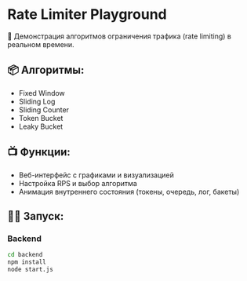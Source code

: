 # Rate Limiter Playground

🎯 Демонстрация алгоритмов ограничения трафика (rate limiting) в реальном времени.

## 📦 Алгоритмы:
- Fixed Window
- Sliding Log
- Sliding Counter
- Token Bucket
- Leaky Bucket

## 📺 Функции:
- Веб-интерфейс с графиками и визуализацией
- Настройка RPS и выбор алгоритма
- Анимация внутреннего состояния (токены, очередь, лог, бакеты)

## 🧑‍💻 Запуск:

### Backend
```bash
cd backend
npm install
node start.js
